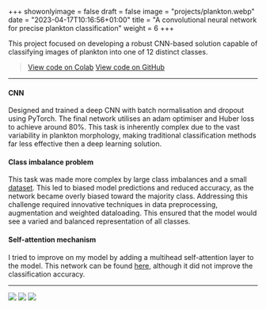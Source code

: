 +++
showonlyimage = false
draft = false
image = "projects/plankton.webp"
date = "2023-04-17T10:16:56+01:00"
title = "A convolutional neural network for precise plankton classification"
weight = 6
+++

This project focused on developing a robust CNN-based solution capable of classifying images of plankton into one of 12 distinct classes. 
<!--more-->

> [View code on Colab](https://colab.research.google.com/drive/1RNCGdTN7TkgZv5GmlzaXlacT2TucSDFB?usp=sharing)
> [View code on GitHub](https://github.com/jovanneste/CNN-Plankton-Classification)

---

#### CNN
Designed and trained a deep CNN with batch normalisation and dropout using PyTorch. The final network utilises an adam optimiser and Huber loss to achieve around 80%. This task is inherently complex due to the vast variability in plankton morphology, making traditional classification methods far less effective then a deep learning solution.

#### Class imbalance problem 
This task was made more complex by large class imbalances and a small [dataset](https://www.dropbox.com/s/dl/v2udcnt98miwwrq/plankton.pt). This led to biased model predictions and reduced accuracy, as the network became overly biased toward the majority class. Addressing this challenge required innovative techniques in data preprocessing, augmentation and weighted dataloading. This ensured that the model would see a varied and balanced representation of all classes. 

#### Self-attention mechanism 
I tried to improve on my model by adding a multihead self-attention layer to the model. This network can be found [here](https://colab.research.google.com/drive/1RNCGdTN7TkgZv5GmlzaXlacT2TucSDFB?usp=sharing#scrollTo=s3MZ5Hq5iULk), although it did not improve the classification accuracy. 



---

[![](https://img.shields.io/badge/Python-white?logo=Python)](#)
[![](https://img.shields.io/badge/Jupyter-white?logo=Jupyter)](#) 
[![](https://img.shields.io/badge/PyTorch-white?logo=pytorch)](#)